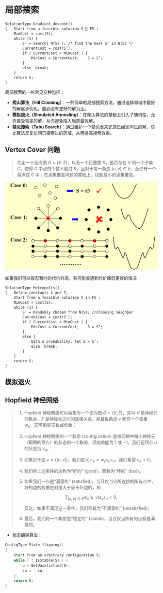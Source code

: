 # 局部搜索

```pseudocode
SolutionType Gradient_descent()
{   Start from a feasible solution S  FS ;
    MinCost = cost(S);
    while (1) {
        S’ = Search( N(S) ); /* find the best S’ in N(S) */
        CurrentCost = cost(S’);
        if ( CurrentCost < MinCost ) {
            MinCost = CurrentCost;    S = S’;
        }
        else  break;
    }
    return S;
}
```

局部搜索的一些常见变种包括：

- **爬山算法（Hill Climbing）**：一种简单的局部搜索方法，通过选择邻域中最好的解逐步优化，直到没有更好的解为止。
- **模拟退火（Simulated Annealing）**：在爬山算法的基础上引入了随机性，允许接受较差的解，从而避免陷入局部最优解。
- **禁忌搜索（Tabu Search）**：通过维护一个禁忌表来记录已经访问过的解，防止算法反复访问已探索过的区域，从而提高搜索效率。

## Vertex Cover 问题

> 给定一个无向图 $G = (V, E)$，以及一个正整数 $K$，是否存在 $V$ 的一个子集 $C$，使得 $C$ 中点的个数不超过 $K$，且对于每一条边 $(u, v) \in E$，至少有一个端点在 $C$ 中；在点集覆盖问题的基础上，找到最小的点集覆盖。

![img](assets/image-13.png)

如果我们可以容忍暂时的代价升高，有可能会遇到代价降低更好的情况

```pseudocode
SolutionType Metropolis()
{   Define constants k and T;
    Start from a feasible solution S in FS ;
    MinCost = cost(S);
    while (1) {
        S’ = Randomly chosen from N(S); //Choosing neighbor
        CurrentCost = cost(S’);
        if ( CurrentCost < MinCost ) {
            MinCost = CurrentCost;    S = S’;
        }
        else {
            With a probability, let S = S’;
            else  break;
        }
    }
    return S;
}
```

## 模拟退火

## Hopfield 神经网络

> 1. Hopfield 神经网络可以抽象为一个无向图 $G = (V, E)$，其中 $V$ 是神经元的集合，$E$ 是神经元之间的连接关系，并且每条边 $e$ 都有一个权重 $w_e$，这可能是正数或负数：
>
> 2. Hopfield 神经网络的一个状态 (configuration) 是指网络中每个神经元（即图的顶点）的状态的一个取值，倾向值能为 $1$ 或 $-1$。我们记顶点 $u$ 的状态为 $s_u$。
>
> 3. 如果对于边 $e = ((u, v))$，我们定义 $c_e = w_e s_u s_v$，我们希望 $c_e < 0$。
>
> 4. 我们将上述条件的边称为“好的” (good)，而称为“坏的” (bad)。
>
> 5. 如果我们一点是“满意的” (satisfied)，当且仅当它所连接的所有点中，好的边的权重绝对值大于等于坏边的，即
>
>    $$
>    \sum_{(u,v) \in E} w_e(u,v) s_v s_u < 0,
>    $$
>
>    反之，如果不满足这一条件，我们称其为“不满意的” (unsatisfied)。
>
> 6. 最后，我们称一个构型是“稳定的” (stable)，当且仅当所有的点都是满意的。

- 状态翻转算法：

```c
ConfigType State_flipping()
{
    Start from an arbitrary configuration S;
    while ( ! IsStable(S) ) {
        u = GetUnsatisfied(S);
        su = - su;
    }
    return S;
}
```
